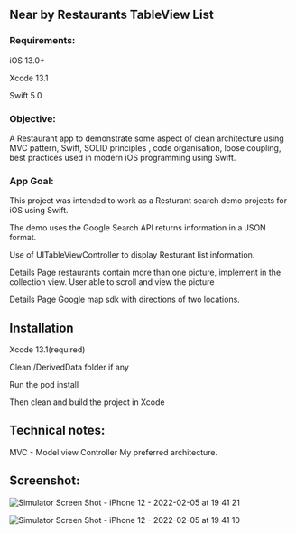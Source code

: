 ## Near by Restaurants TableView List

### Requirements:

 iOS 13.0+

 Xcode 13.1

 Swift 5.0

### Objective:

A Restaurant app to demonstrate some aspect of clean architecture using MVC pattern, Swift, SOLID principles , code organisation, loose coupling, best practices used in modern iOS programming using Swift.

### App Goal:
This project was intended to work as a Resturant search demo projects for iOS using Swift.

The demo uses the Google Search API returns information in a JSON format.

Use of UITableViewController to display Resturant list information.

Details Page restaurants contain more than one picture, implement in the collection view. User able to scroll and view the picture

Details Page Google map sdk with directions of two locations.

## Installation

Xcode 13.1(required)

Clean /DerivedData folder if any

Run the pod install

Then clean and build the project in Xcode

## Technical notes:

MVC - Model view Controller My preferred architecture.



## Screenshot:

![Simulator Screen Shot - iPhone 12 - 2022-02-05 at 19 41 21](https://user-images.githubusercontent.com/30459376/153018776-eb1c3c09-cf9b-4d40-a5bd-120daef454d3.png)



![Simulator Screen Shot - iPhone 12 - 2022-02-05 at 19 41 10](https://user-images.githubusercontent.com/30459376/153018970-a4035982-03e6-4ea5-897a-415b1fcb0bbd.png)
